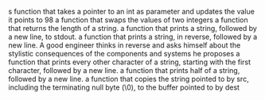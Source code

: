 s function that takes a pointer to an int as parameter and updates the value it points to 98
a function that swaps the values of two integers
a function that returns the length of a string.
a function that prints a string, followed by a new line, to stdout.
 a function that prints a string, in reverse, followed by a new line.
A good engineer thinks in reverse and asks himself about the stylistic consequences of the components and systems he proposes
a function that prints every other character of a string, starting with the first character, followed by a new line.
a function that prints half of a string, followed by a new line.
a function that copies the string pointed to by src, including the terminating null byte (\0), to the buffer pointed to by dest
